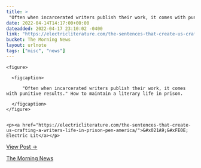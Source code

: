 ```yaml
---
title: > 
 "Often when incarcerated writers publish their work, it comes with punitive results." How to maintain a literary life in prison.
date: 2022-04-14T14:17:00+00:00
dateadded: 2022-04-17 23:10:02 -0400
link: "https://electricliterature.com/the-sentences-that-create-us-crafting-a-writers-life-in-prison-pen-america/"
bucket: The Morning News
layout: urlnote
tags: ["misc", "news"]
--- 
```




  
    
  

  
    <figure>
      
      <figcaption>
        
          "Often when incarcerated writers publish their work, it comes with punitive results." How to maintain a literary life in prison.
        
      </figcaption>
    </figure>

    
    <p><a href="https://electricliterature.com/the-sentences-that-create-us-crafting-a-writers-life-in-prison-pen-america/">&#x021A9;&#xFE0E; Electric Lit</a></p>
    
  
  <p><a href="https://themorningnews.org/p/how-to-maintain-a-literary-life-in-prison">View Post &rarr;</a></p>



 <!-- end excerpt --> 
<div class='bucket'><a class='internal-link' href='/buckets/the-morning-news'>The Morning News</a></div> 
